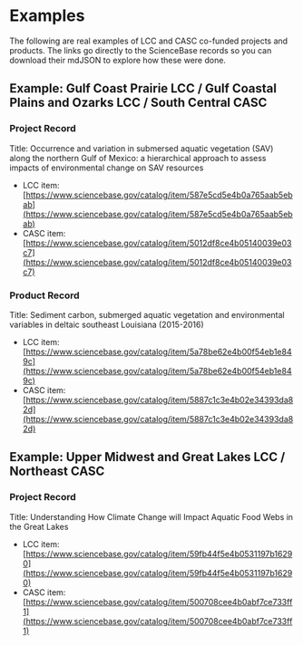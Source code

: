 # Examples

The following are real examples of LCC and CASC co-funded projects and products. The links go directly to the ScienceBase records so you can download their mdJSON to explore how these were done.

## Example: Gulf Coast Prairie LCC / Gulf Coastal Plains and Ozarks LCC / South Central CASC

### Project Record

Title: Occurrence and variation in submersed aquatic vegetation \(SAV\) along the northern Gulf of Mexico: a hierarchical approach to assess impacts of environmental change on SAV resources

* LCC item: [https://www.sciencebase.gov/catalog/item/587e5cd5e4b0a765aab5ebab](https://www.sciencebase.gov/catalog/item/587e5cd5e4b0a765aab5ebab)
* CASC item: [https://www.sciencebase.gov/catalog/item/5012df8ce4b05140039e03c7](https://www.sciencebase.gov/catalog/item/5012df8ce4b05140039e03c7)

### Product Record

Title: Sediment carbon, submerged aquatic vegetation and environmental variables in deltaic southeast Louisiana \(2015-2016\)

* LCC item: [https://www.sciencebase.gov/catalog/item/5a78be62e4b00f54eb1e849c](https://www.sciencebase.gov/catalog/item/5a78be62e4b00f54eb1e849c)
* CASC item: [https://www.sciencebase.gov/catalog/item/5887c1c3e4b02e34393da82d](https://www.sciencebase.gov/catalog/item/5887c1c3e4b02e34393da82d)

## Example: Upper Midwest and Great Lakes LCC / Northeast CASC

### Project Record

Title: Understanding How Climate Change will Impact Aquatic Food Webs in the Great Lakes

* LCC item: [https://www.sciencebase.gov/catalog/item/59fb44f5e4b0531197b16290](https://www.sciencebase.gov/catalog/item/59fb44f5e4b0531197b16290)
* CASC item: [https://www.sciencebase.gov/catalog/item/500708cee4b0abf7ce733ff1](https://www.sciencebase.gov/catalog/item/500708cee4b0abf7ce733ff1)

